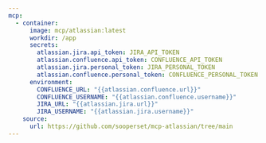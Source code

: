 ```yaml
---
mcp:
  - container:
      image: mcp/atlassian:latest
      workdir: /app
      secrets:
        atlassian.jira.api_token: JIRA_API_TOKEN
        atlassian.confluence.api_token: CONFLUENCE_API_TOKEN
        atlassian.jira.personal_token: JIRA_PERSONAL_TOKEN
        atlassian.confluence.personal_token: CONFLUENCE_PERSONAL_TOKEN
      environment:
        CONFLUENCE_URL: "{{atlassian.confluence.url}}"
        CONFLUENCE_USERNAME: "{{atlassian.confluence.username}}"
        JIRA_URL: "{{atlassian.jira.url}}"
        JIRA_USERNAME: "{{atlassian.jira.username}}"
    source:
      url: https://github.com/sooperset/mcp-atlassian/tree/main
---
```

